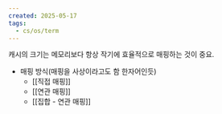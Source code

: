 ```yaml
---
created: 2025-05-17
tags:
  - cs/os/term
---
```

캐시의 크기는 메모리보다 항상 작기에 효율적으로 매핑하는 것이 중요.

- 매핑 방식(매핑을 사상이라고도 함 한자어인듯)
	- [[직접 매핑]]
	- [[연관 매핑]]
	- [[집합 - 연관 매핑]]